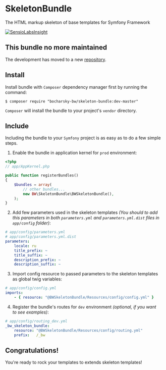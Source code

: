 SkeletonBundle
==============

The HTML markup skeleton of base templates for Symfony Framework

[![SensioLabsInsight](https://insight.sensiolabs.com/projects/cb900935-8444-496a-8a97-8af04fad1aba/mini.png)](https://insight.sensiolabs.com/projects/cb900935-8444-496a-8a97-8af04fad1aba)

This bundle no more maintained
------------------------------
The development has moved to a new [repository](https://github.com/LapaLabs/SkeletonBundle).

Install
-------

Install bundle with `Composer` dependency manager first by running the command:

`$ composer require "bocharsky-bw/skeleton-bundle:dev-master"`

`Composer` will install the bundle to your project's `vendor` directory.

Include
-------

Including the bundle to your `Symfony` project is as easy as to do a few simple steps.

1) Enable the bundle in application kernel for `prod` environment:

``` php
<?php
// app/AppKernel.php

public function registerBundles()
{
    $bundles = array(
        // other bundles...
        new BW\SkeletonBundle\BWSkeletonBundle(),
    );
}
```

2) Add few parameters used in the skeleton templates
*(You should to add this parameters in both `parameters.yml` and `parameters.yml.dist` files in `app/config` folder)*:

``` yaml
# app/config/parameters.yml
# app/config/parameters.yml.dist
parameters:
    locale: ru
    title_prefix: ~
    title_suffix: ~
    description_prefix: ~
    description_suffix: ~
```

3) Import config resource to passed parameters to the skeleton templates as global twig variables:

``` yaml
# app/config/config.yml
imports:
    - { resource: "@BWSkeletonBundle/Resources/config/config.yml" }
```

4) Register the bundle's routes for `dev` environment *(optional, if you want to see examples)*:

``` yaml
# app/config/routing_dev.yml
_bw_skeleton_bundle:
    resource: "@BWSkeletonBundle/Resources/config/routing.yml"
    prefix:   /_bw
```

Congratulations!
----------------
You're ready to rock your templates to extends skeleton templates!
